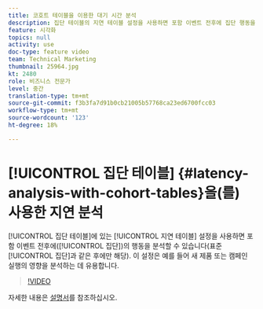 ```yaml
---
title: 코호트 테이블을 이용한 대기 시간 분석
description: 집단 테이블의 지연 테이블 설정을 사용하면 포함 이벤트 전후에 집단 행동을 분석할 수 있습니다(표준 집단 묘사와 같이 뒤에 오는 것은 아님). 이 설정은 예를 들어 새 제품 또는 캠페인 실행의 영향을 분석하는 데 유용합니다.
feature: 시각화
topics: null
activity: use
doc-type: feature video
team: Technical Marketing
thumbnail: 25964.jpg
kt: 2480
role: 비즈니스 전문가
level: 중간
translation-type: tm+mt
source-git-commit: f3b3fa7d91b0cb21005b57768ca23ed6700fcc03
workflow-type: tm+mt
source-wordcount: '123'
ht-degree: 18%

---
```



# [!UICONTROL 집단 테이블] {#latency-analysis-with-cohort-tables}을(를) 사용한 지연 분석

[!UICONTROL 집단 테이블]에 있는 [!UICONTROL 지연 테이블] 설정을 사용하면 포함 이벤트 전후에([!UICONTROL 집단])의 행동을 분석할 수 있습니다(표준 [!UICONTROL 집단]과 같은 후에만 해당). 이 설정은 예를 들어 새 제품 또는 캠페인 실행의 영향을 분석하는 데 유용합니다.

>[!VIDEO](https://video.tv.adobe.com/v/25964/?quality=12)

자세한 내용은 [설명서](https://marketing.adobe.com/resources/help/ko_KR/analytics/analysis-workspace/cohort_analysis.html)를 참조하십시오.
